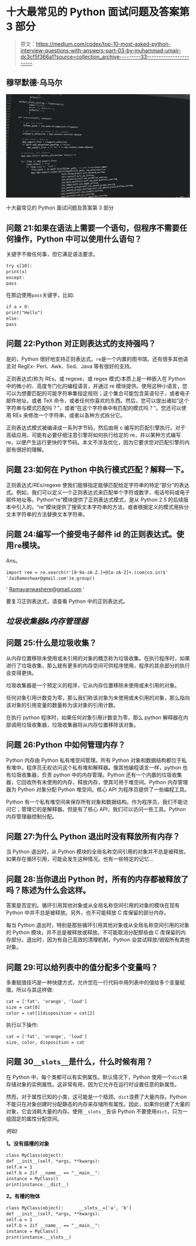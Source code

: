 # 十大最常见的 Python 面试问题及答案第 3 部分

> 原文：<https://medium.com/codex/top-10-most-asked-python-interview-questions-with-answers-part-03-by-muhammad-umair-dc3cf5f366a1?source=collection_archive---------33----------------------->

## 穆罕默德·乌马尔

![](img/fa542203f4efab59bcb582fea7c87e12.png)

十大最常见的 Python 面试问题及答案第 3 部分

## 问题 21:如果在语法上需要一个语句，但程序不需要任何操作，Python 中可以使用什么语句？

关键字不做任何事，但它满足语法要求。

```
try x[10]:   
print(x)
except:    
pass
```

在那边使用`pass`关键字，比如:

```
if a > 0:    
print("Hello")
else:    
pass
```

## 问题 22:Python 对正则表达式的支持强吗？

是的，Python 很好地支持正则表达式。`re`是一个内置的图书馆。还有很多其他语言对 RegEx- Perl、Awk、Sed、Java 等有很好的支持。

正则表达式(称为 REs，或 regexe，或 regex 模式)本质上是一种嵌入在 Python 中的微小的、高度专门化的编程语言，并通过 re 模块提供。使用这种小语言，您可以为想要匹配的可能字符串集指定规则；这个集合可能包含英语句子，或者电子邮件地址，或者 TeX 命令，或者任何你喜欢的东西。然后，您可以提出诸如“这个字符串与模式匹配吗？”，或者“在这个字符串中有匹配的模式吗？”。您还可以使用 REs 来修改一个字符串，或者以各种方式拆分它。

正则表达式模式被编译成一系列字节码，然后由用 c 编写的匹配引擎执行。对于高级应用，可能有必要仔细注意引擎将如何执行给定的 re，并以某种方式编写 re，以便产生运行更快的字节码。本文不涉及优化，因为它要求您对匹配引擎的内部有很好的理解。

## 问题 23:如何在 Python 中执行模式匹配？解释一下。

正则表达式/REs/regexe 使我们能够指定能够匹配给定字符串的特定“部分”的表达式。例如，我们可以定义一个正则表达式来匹配单个字符或数字、电话号码或电子邮件地址等。Python“re”模块提供了正则表达式模式，是从 Python 2.5 的后续版本中引入的。“re”模块提供了搜索文本字符串的方法，或者根据定义的模式用拆分文本字符串的方法替换文本字符串。

## 问题 24:编写一个接受电子邮件 id 的正则表达式。使用`re`模块。

Ans。

```
import ree = re.search(r'[0-9a-zA-Z.]+@[a-zA-Z]+.(com|co.in)$' 'JaiRameshwar@gmail.com')e.group()
```

' Ramayanwashere@gmail.com '

要复习正则表达式，请查看 Python 中的正则表达式。

## *垃圾收集器&内存管理器*

## 问题 25:什么是垃圾收集？

从内存位置移除未使用或未引用的对象的概念称为垃圾收集。在执行程序时，如果进行了垃圾收集，那么就有更多的内存空间可供程序使用，程序的其余部分的执行会变得更快。

垃圾收集器是一个预定义的程序，它从内存位置移除未使用或未引用的对象。

任何对象引用计数变为零，那么我们称该对象为未使用或未引用的对象，那么指向该对象的引用变量的数量称为该对象的引用计数。

在执行 python 程序时，如果任何对象引用计数变为零，那么 python 解释器在内部调用垃圾收集器，垃圾收集器将从内存位置移除该对象。

## 问题 26:Python 中如何管理内存？

Python 内存由 Python 私有堆空间管理。所有 Python 对象和数据结构都位于私有堆中。程序员无权访问这个私有堆和解释器。像其他编程语言一样，python 也有垃圾收集器，负责 python 中的内存管理。Python 还有一个内置的垃圾收集器，它回收所有未使用的内存，释放内存，使其可用于堆空间。Python 内存管理器为 Python 对象分配 Python 堆空间。核心 API 为程序员提供了一些编程工具。

Python 有一个私有堆空间来保存所有对象和数据结构。作为程序员，我们不能访问它；管理它的是解释器。但是有了核心 API，我们可以访问一些工具。Python 内存管理器控制分配。

## 问题 27:为什么 Python 退出时没有释放所有内存？

当 Python 退出时，从 Python 模块的全局名称空间引用的对象并不总是被释放。如果存在循环引用，可能会发生这种情况。也有一些特定的记忆…

## 问题 28:当你退出 Python 时，所有的内存都被释放了吗？陈述为什么会这样。

答案是否定的。循环引用其他对象或从全局名称空间引用的对象的模块在现有 Python 中并不总是被释放。另外，也不可能释放 C 库保留的部分内存。

每当 Python 退出时，特别是那些循环引用其他对象或从全局名称空间引用的对象的 Python 模块，并不总是被释放或释放。不可能取消分配那些由 C 库保留的内存部分。退出时，因为有自己高效的清理机制，Python 会尝试释放/销毁所有其他对象。

## 问题 29:可以给列表中的值分配多个变量吗？

多重赋值技巧是一种快捷方式，允许您在一行代码中用列表中的值给多个变量赋值。所以与其这样做:

```
cat = ['fat', 'orange', 'loud']
size = cat[0]
color = cat[1]disposition = cat[2]
```

执行以下操作:

```
cat = ['fat', 'orange', 'loud']
size, color, disposition = cat
```

## 问题 30`__slots__`是什么，什么时候有用？

在 Python 中，每个类都可以有实例属性。默认情况下，Python 使用一个`dict`来存储对象的实例属性。这非常有用，因为它允许在运行时设置任意的新属性。

然而，对于属性已知的小类，这可能是一个瓶颈。`dict`浪费了大量内存。Python 不能只在对象创建时分配静态的内存来存储所有属性。因此，如果你创建了大量的对象，它会消耗大量的内存。使用`__slots__`告诉 Python 不要使用`dict`，只为一组固定的属性分配空间。

*例如:*

**1。没有插槽的对象**

```
class MyClass(object):      
def __init__(self, *args, **kwargs):                
self.a = 1                
self.b = 2if __name__ == "__main__":     
instance = MyClass()     
print(instance.__dict__)
```

**2。有槽的物体**

```
class MyClass(object):      __slots__=['a', 'b']      
def __init__(self, *args, **kwargs):                
self.a = 1                
self.b = 2if __name__ == "__main__":     
instance = MyClass()     
print(instance.__slots__)
```